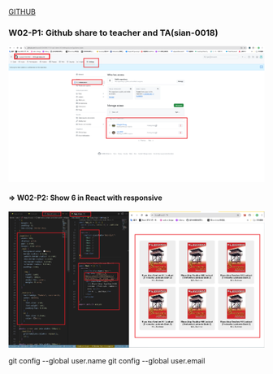 [GITHUB](https://github.com/haowei212410061/1131-wp1-demo-61)

### W02-P1: Github share to teacher and TA(sian-0018)

![](w02-p1.png)

#### => W02-P2: Show 6 <book /> in React with responsive

![](w02-p2.png)

git config --global user.name
git config --global user.email
